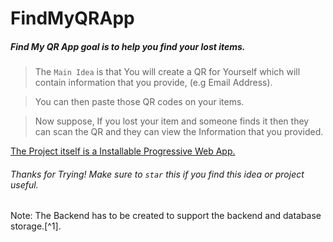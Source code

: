 # FindMyQRApp
##### Find My QR App goal is to help you find your lost items.

> The `Main Idea` is that You will create a QR for Yourself which will contain information that you provide, (e.g Email Address).

> You can then paste those QR codes on your items.

> Now suppose, If you lost your item and someone finds it then they can scan the QR and they can view the Information that you provided.

[The Project itself is a Installable Progressive Web App.](https://findmyqr.netlify.app/ "FindMyQR App")

###### Thanks for Trying! Make sure to `star` this if you find this idea or project useful.

Note: The Backend has to be created to support the backend and database storage.[^1].

